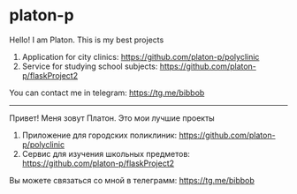 # platon-p

Hello! I am Platon. This is my best projects
1. Application for city clinics: https://github.com/platon-p/polyclinic
2. Service for studying school subjects: https://github.com/platon-p/flaskProject2

You can contact me in telegram: https://tg.me/bibbob

---------
Привет! Меня зовут Платон. Это мои лучшие проекты
1. Приложение для городских поликлиник: https://github.com/platon-p/polyclinic
2. Сервис для изучения школьных предметов: https://github.com/platon-p/flaskProject2

Вы можете связаться со мной в телеграмм: https://tg.me/bibbob
